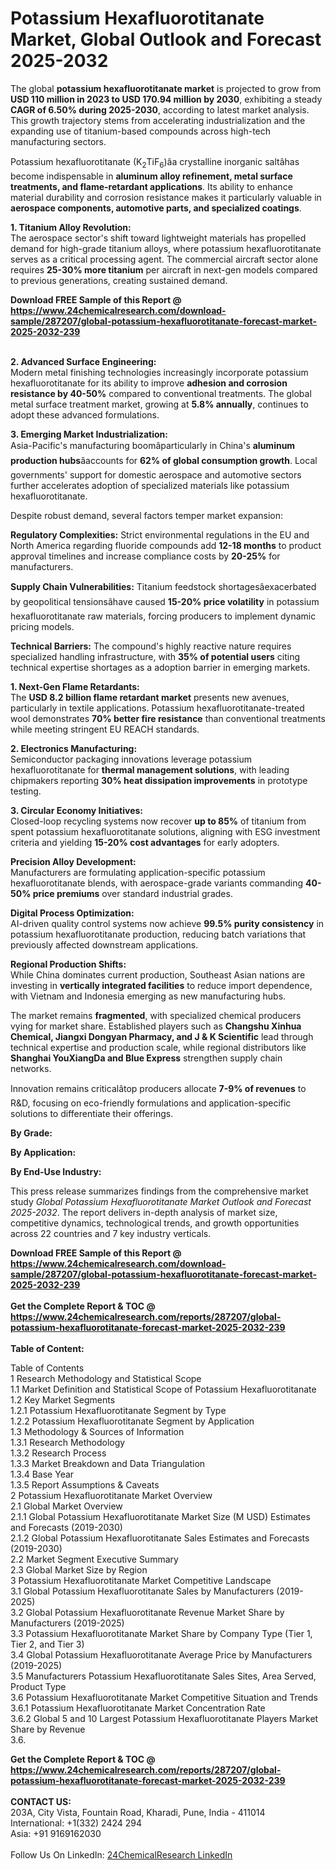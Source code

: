 <h1>Potassium Hexafluorotitanate Market, Global Outlook and Forecast 2025-2032</h1><p>The global <strong>potassium hexafluorotitanate market</strong> is projected to grow from <strong>USD 110 million in 2023 to USD 170.94 million by 2030</strong>, exhibiting a steady <strong>CAGR of 6.50% during 2025-2030</strong>, according to latest market analysis. This growth trajectory stems from accelerating industrialization and the expanding use of titanium-based compounds across high-tech manufacturing sectors.</p><p>Potassium hexafluorotitanate (K<sub>2</sub>TiF<sub>6</sub>)âa crystalline inorganic saltâhas become indispensable in <strong>aluminum alloy refinement, metal surface treatments, and flame-retardant applications</strong>. Its ability to enhance material durability and corrosion resistance makes it particularly valuable in <strong>aerospace components, automotive parts, and specialized coatings</strong>.</p><p><strong>1. Titanium Alloy Revolution:</strong><br>
The aerospace sector's shift toward lightweight materials has propelled demand for high-grade titanium alloys, where potassium hexafluorotitanate serves as a critical processing agent. The commercial aircraft sector alone requires <strong>25-30% more titanium</strong> per aircraft in next-gen models compared to previous generations, creating sustained demand.</p><div><b>Download FREE Sample of this Report @ 
            <a href="https://www.24chemicalresearch.com/download-sample/287207/global-potassium-hexafluorotitanate-forecast-market-2025-2032-239">
            https://www.24chemicalresearch.com/download-sample/287207/global-potassium-hexafluorotitanate-forecast-market-2025-2032-239</a></b></div><br><p><strong>2. Advanced Surface Engineering:</strong><br>
Modern metal finishing technologies increasingly incorporate potassium hexafluorotitanate for its ability to improve <strong>adhesion and corrosion resistance by 40-50%</strong> compared to conventional treatments. The global metal surface treatment market, growing at <strong>5.8% annually</strong>, continues to adopt these advanced formulations.</p><p><strong>3. Emerging Market Industrialization:</strong><br>
Asia-Pacific's manufacturing boomâparticularly in China's <strong>aluminum production hubs</strong>âaccounts for <strong>62% of global consumption growth</strong>. Local governments' support for domestic aerospace and automotive sectors further accelerates adoption of specialized materials like potassium hexafluorotitanate.</p><p>Despite robust demand, several factors temper market expansion:</p><p><strong>Regulatory Complexities:</strong> Strict environmental regulations in the EU and North America regarding fluoride compounds add <strong>12-18 months</strong> to product approval timelines and increase compliance costs by <strong>20-25%</strong> for manufacturers.</p><p><strong>Supply Chain Vulnerabilities:</strong> Titanium feedstock shortagesâexacerbated by geopolitical tensionsâhave caused <strong>15-20% price volatility</strong> in potassium hexafluorotitanate raw materials, forcing producers to implement dynamic pricing models.</p><p><strong>Technical Barriers:</strong> The compound's highly reactive nature requires specialized handling infrastructure, with <strong>35% of potential users</strong> citing technical expertise shortages as a adoption barrier in emerging markets.</p><p><strong>1. Next-Gen Flame Retardants:</strong><br>
The <strong>USD 8.2 billion flame retardant market</strong> presents new avenues, particularly in textile applications. Potassium hexafluorotitanate-treated wool demonstrates <strong>70% better fire resistance</strong> than conventional treatments while meeting stringent EU REACH standards.</p><p><strong>2. Electronics Manufacturing:</strong><br>
Semiconductor packaging innovations leverage potassium hexafluorotitanate for <strong>thermal management solutions</strong>, with leading chipmakers reporting <strong>30% heat dissipation improvements</strong> in prototype testing.</p><p><strong>3. Circular Economy Initiatives:</strong><br>
Closed-loop recycling systems now recover <strong>up to 85%</strong> of titanium from spent potassium hexafluorotitanate solutions, aligning with ESG investment criteria and yielding <strong>15-20% cost advantages</strong> for early adopters.</p><p><strong>Precision Alloy Development:</strong><br>
	Manufacturers are formulating application-specific potassium hexafluorotitanate blends, with aerospace-grade variants commanding <strong>40-50% price premiums</strong> over standard industrial grades.</p><p><strong>Digital Process Optimization:</strong><br>
	AI-driven quality control systems now achieve <strong>99.5% purity consistency</strong> in potassium hexafluorotitanate production, reducing batch variations that previously affected downstream applications.</p><p><strong>Regional Production Shifts:</strong><br>
	While China dominates current production, Southeast Asian nations are investing in <strong>vertically integrated facilities</strong> to reduce import dependence, with Vietnam and Indonesia emerging as new manufacturing hubs.</p><p>The market remains <strong>fragmented</strong>, with specialized chemical producers vying for market share. Established players such as <strong>Changshu Xinhua Chemical, Jiangxi Dongyan Pharmacy, and J &amp; K Scientific</strong> lead through technical expertise and production scale, while regional distributors like <strong>Shanghai YouXiangDa and Blue Express</strong> strengthen supply chain networks.</p><p>Innovation remains criticalâtop producers allocate <strong>7-9% of revenues</strong> to R&amp;D, focusing on eco-friendly formulations and application-specific solutions to differentiate their offerings.</p><p><strong>By Grade:</strong></p><p><strong>By Application:</strong></p><p><strong>By End-Use Industry:</strong></p><p>This press release summarizes findings from the comprehensive market study <em>Global Potassium Hexafluorotitanate Market Outlook and Forecast 2025-2032</em>. The report delivers in-depth analysis of market size, competitive dynamics, technological trends, and growth opportunities across 22 countries and 7 key industry verticals.</p><div><b>Download FREE Sample of this Report @ 
            <a href="https://www.24chemicalresearch.com/download-sample/287207/global-potassium-hexafluorotitanate-forecast-market-2025-2032-239">
            https://www.24chemicalresearch.com/download-sample/287207/global-potassium-hexafluorotitanate-forecast-market-2025-2032-239</a></b></div><br><div><b>Get the Complete Report & TOC @ 
            <a href="https://www.24chemicalresearch.com/reports/287207/global-potassium-hexafluorotitanate-forecast-market-2025-2032-239">
            https://www.24chemicalresearch.com/reports/287207/global-potassium-hexafluorotitanate-forecast-market-2025-2032-239</a></b></div><br>
            <b>Table of Content:</b><p>Table of Contents<br />
1 Research Methodology and Statistical Scope<br />
1.1 Market Definition and Statistical Scope of Potassium Hexafluorotitanate<br />
1.2 Key Market Segments<br />
1.2.1 Potassium Hexafluorotitanate Segment by Type<br />
1.2.2 Potassium Hexafluorotitanate Segment by Application<br />
1.3 Methodology & Sources of Information<br />
1.3.1 Research Methodology<br />
1.3.2 Research Process<br />
1.3.3 Market Breakdown and Data Triangulation<br />
1.3.4 Base Year<br />
1.3.5 Report Assumptions & Caveats<br />
2 Potassium Hexafluorotitanate Market Overview<br />
2.1 Global Market Overview<br />
2.1.1 Global Potassium Hexafluorotitanate Market Size (M USD) Estimates and Forecasts (2019-2030)<br />
2.1.2 Global Potassium Hexafluorotitanate Sales Estimates and Forecasts (2019-2030)<br />
2.2 Market Segment Executive Summary<br />
2.3 Global Market Size by Region<br />
3 Potassium Hexafluorotitanate Market Competitive Landscape<br />
3.1 Global Potassium Hexafluorotitanate Sales by Manufacturers (2019-2025)<br />
3.2 Global Potassium Hexafluorotitanate Revenue Market Share by Manufacturers (2019-2025)<br />
3.3 Potassium Hexafluorotitanate Market Share by Company Type (Tier 1, Tier 2, and Tier 3)<br />
3.4 Global Potassium Hexafluorotitanate Average Price by Manufacturers (2019-2025)<br />
3.5 Manufacturers Potassium Hexafluorotitanate Sales Sites, Area Served, Product Type<br />
3.6 Potassium Hexafluorotitanate Market Competitive Situation and Trends<br />
3.6.1 Potassium Hexafluorotitanate Market Concentration Rate<br />
3.6.2 Global 5 and 10 Largest Potassium Hexafluorotitanate Players Market Share by Revenue<br />
3.6.</p><div><b>Get the Complete Report & TOC @ 
            <a href="https://www.24chemicalresearch.com/reports/287207/global-potassium-hexafluorotitanate-forecast-market-2025-2032-239">
            https://www.24chemicalresearch.com/reports/287207/global-potassium-hexafluorotitanate-forecast-market-2025-2032-239</a></b></div><br><b>CONTACT US:</b><br>
            203A, City Vista, Fountain Road, Kharadi, Pune, India - 411014<br>
            International: +1(332) 2424 294<br>
            Asia: +91 9169162030 <br><br>
            Follow Us On LinkedIn: <a href="https://www.linkedin.com/company/24chemicalresearch/">24ChemicalResearch LinkedIn</a>